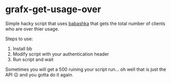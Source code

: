# grafx-get-usage-over
Simple hacky script that uses [babashka](https://github.com/babashka/http-client) that gets the total number of clients who are over thier usage.

Steps to use:
1. Install bb
2. Modify script with your authentication header
3. Run script and wait

Sometimes you will get a 500 ruining your script run... oh well that is just the API 😉 and you gotta do it again.

